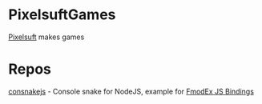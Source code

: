 # PixelsuftGames
[Pixelsuft](https://github.com/Pixelsuft) makes games
# Repos
[consnakejs](https://github.com/PixelsuftGames/consnakejs) - Console snake for NodeJS, example for [FmodEx JS Bindings](https://github.com/PixelsuftJS/FmodEx)
